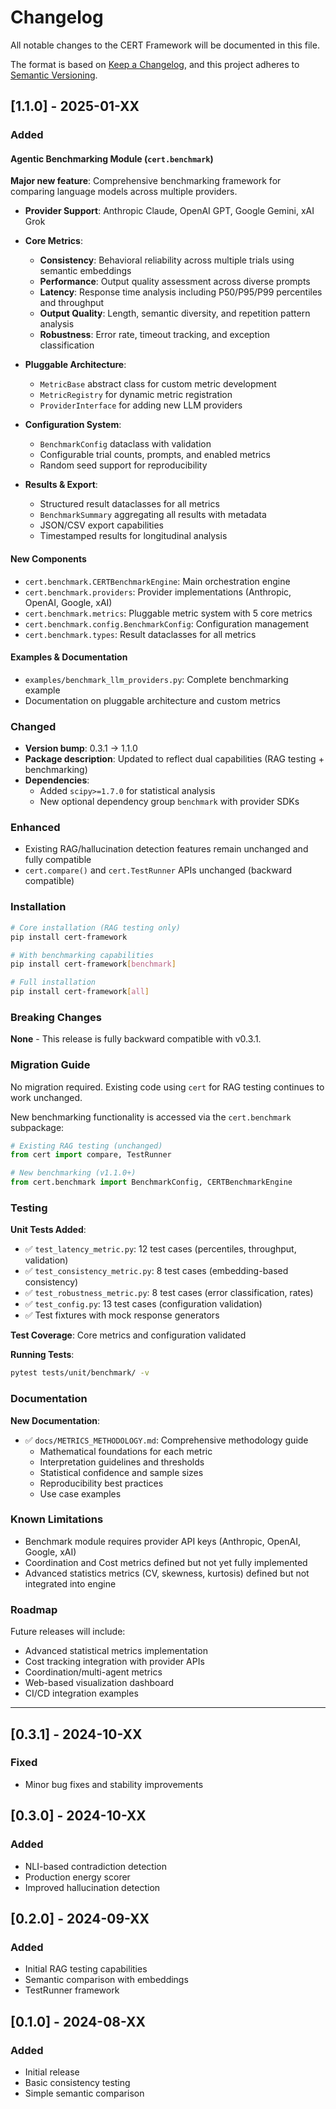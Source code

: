 # Changelog

All notable changes to the CERT Framework will be documented in this file.

The format is based on [Keep a Changelog](https://keepachangelog.com/en/1.0.0/),
and this project adheres to [Semantic Versioning](https://semver.org/spec/v2.0.0.html).

## [1.1.0] - 2025-01-XX

### Added

#### Agentic Benchmarking Module (`cert.benchmark`)

**Major new feature**: Comprehensive benchmarking framework for comparing language models across multiple providers.

- **Provider Support**: Anthropic Claude, OpenAI GPT, Google Gemini, xAI Grok
- **Core Metrics**:
  - **Consistency**: Behavioral reliability across multiple trials using semantic embeddings
  - **Performance**: Output quality assessment across diverse prompts
  - **Latency**: Response time analysis including P50/P95/P99 percentiles and throughput
  - **Output Quality**: Length, semantic diversity, and repetition pattern analysis
  - **Robustness**: Error rate, timeout tracking, and exception classification

- **Pluggable Architecture**:
  - `MetricBase` abstract class for custom metric development
  - `MetricRegistry` for dynamic metric registration
  - `ProviderInterface` for adding new LLM providers

- **Configuration System**:
  - `BenchmarkConfig` dataclass with validation
  - Configurable trial counts, prompts, and enabled metrics
  - Random seed support for reproducibility

- **Results & Export**:
  - Structured result dataclasses for all metrics
  - `BenchmarkSummary` aggregating all results with metadata
  - JSON/CSV export capabilities
  - Timestamped results for longitudinal analysis

#### New Components

- `cert.benchmark.CERTBenchmarkEngine`: Main orchestration engine
- `cert.benchmark.providers`: Provider implementations (Anthropic, OpenAI, Google, xAI)
- `cert.benchmark.metrics`: Pluggable metric system with 5 core metrics
- `cert.benchmark.config.BenchmarkConfig`: Configuration management
- `cert.benchmark.types`: Result dataclasses for all metrics

#### Examples & Documentation

- `examples/benchmark_llm_providers.py`: Complete benchmarking example
- Documentation on pluggable architecture and custom metrics

### Changed

- **Version bump**: 0.3.1 → 1.1.0
- **Package description**: Updated to reflect dual capabilities (RAG testing + benchmarking)
- **Dependencies**:
  - Added `scipy>=1.7.0` for statistical analysis
  - New optional dependency group `benchmark` with provider SDKs

### Enhanced

- Existing RAG/hallucination detection features remain unchanged and fully compatible
- `cert.compare()` and `cert.TestRunner` APIs unchanged (backward compatible)

### Installation

```bash
# Core installation (RAG testing only)
pip install cert-framework

# With benchmarking capabilities
pip install cert-framework[benchmark]

# Full installation
pip install cert-framework[all]
```

### Breaking Changes

**None** - This release is fully backward compatible with v0.3.1.

### Migration Guide

No migration required. Existing code using `cert` for RAG testing continues to work unchanged.

New benchmarking functionality is accessed via the `cert.benchmark` subpackage:

```python
# Existing RAG testing (unchanged)
from cert import compare, TestRunner

# New benchmarking (v1.1.0+)
from cert.benchmark import BenchmarkConfig, CERTBenchmarkEngine
```

### Testing

**Unit Tests Added**:
- ✅ `test_latency_metric.py`: 12 test cases (percentiles, throughput, validation)
- ✅ `test_consistency_metric.py`: 8 test cases (embedding-based consistency)
- ✅ `test_robustness_metric.py`: 8 test cases (error classification, rates)
- ✅ `test_config.py`: 13 test cases (configuration validation)
- ✅ Test fixtures with mock response generators

**Test Coverage**: Core metrics and configuration validated

**Running Tests**:
```bash
pytest tests/unit/benchmark/ -v
```

### Documentation

**New Documentation**:
- ✅ `docs/METRICS_METHODOLOGY.md`: Comprehensive methodology guide
  - Mathematical foundations for each metric
  - Interpretation guidelines and thresholds
  - Statistical confidence and sample sizes
  - Reproducibility best practices
  - Use case examples

### Known Limitations

- Benchmark module requires provider API keys (Anthropic, OpenAI, Google, xAI)
- Coordination and Cost metrics defined but not yet fully implemented
- Advanced statistics metrics (CV, skewness, kurtosis) defined but not integrated into engine

### Roadmap

Future releases will include:
- Advanced statistical metrics implementation
- Cost tracking integration with provider APIs
- Coordination/multi-agent metrics
- Web-based visualization dashboard
- CI/CD integration examples

---

## [0.3.1] - 2024-10-XX

### Fixed
- Minor bug fixes and stability improvements

## [0.3.0] - 2024-10-XX

### Added
- NLI-based contradiction detection
- Production energy scorer
- Improved hallucination detection

## [0.2.0] - 2024-09-XX

### Added
- Initial RAG testing capabilities
- Semantic comparison with embeddings
- TestRunner framework

## [0.1.0] - 2024-08-XX

### Added
- Initial release
- Basic consistency testing
- Simple semantic comparison
